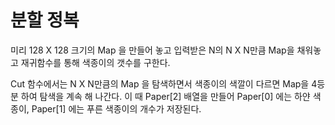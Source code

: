 # 분할 정복

미리 128 X 128 크기의 Map 을 만들어 놓고 입력받은 N의 N X N만큼 Map을 채워놓고 재귀함수를 통해 색종이의 갯수를 구한다.

Cut 함수에서는 N X N만큼의 Map 을 탐색하면서 색종이의 색깔이 다르면 Map을 4등분 하여 탐색을 계속 해 나간다. 이 때 Paper[2] 배열을 만들어 Paper[0] 에는 하얀 색종이, Paper[1] 에는 푸른 색종이의 개수가 저장된다.

